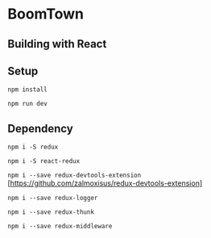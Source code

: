 # BoomTown

## Building with React


## Setup

```npm install```

```npm run dev```

## Dependency

```npm i -S redux```

```npm i -S react-redux```

```npm i --save redux-devtools-extension``` 
[https://github.com/zalmoxisus/redux-devtools-extension]

```npm i --save redux-logger```

```npm i --save redux-thunk```

```npm i --save redux-middleware```

